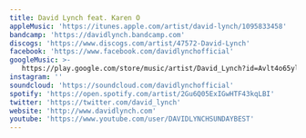 ```yaml
---
title: David Lynch feat. Karen O
appleMusic: 'https://itunes.apple.com/artist/david-lynch/1095833458'
bandcamp: 'https://davidlynch.bandcamp.com'
discogs: 'https://www.discogs.com/artist/47572-David-Lynch'
facebook: 'https://www.facebook.com/davidlynchofficial'
googleMusic: >-
   https://play.google.com/store/music/artist/David_Lynch?id=Avlt4o65ylqiz6bnfcwwdyeeoru
instagram: ''
soundcloud: 'https://soundcloud.com/davidlynchofficial'
spotify: 'https://open.spotify.com/artist/2Gu6Q05ExIGwHTF43kqLBI'
twitter: 'https://twitter.com/david_lynch'
website: 'http://www.davidlynch.com'
youtube: 'https://www.youtube.com/user/DAVIDLYNCHSUNDAYBEST'
---
```

